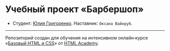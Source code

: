 # Учебный проект «Барбершоп»

* Студент: [Юлия Григоренко](https://up.htmlacademy.ru/htmlcss/18/user/489101).
Наставник: `Оксана Вайнруб`.
---
Репозиторий создан для обучения на интенсивном онлайн‑курсе «[Базовый HTML и CSS](https://htmlacademy.ru/intensive/htmlcss)» от [HTML Academy](https://htmlacademy.ru).
